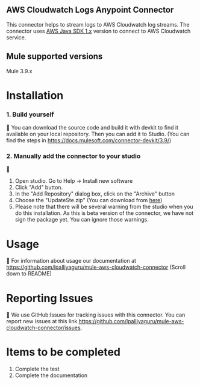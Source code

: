 ## AWS Cloudwatch Logs Anypoint Connector

This connector helps to stream logs to AWS Cloudwatch log streams. The connector uses [AWS Java SDK 1.x](https://docs.aws.amazon.com/AWSJavaSDK/latest/javadoc/index.html) version to connect to AWS Cloudwatch service. 

## Mule supported versions

Mule 3.9.x


# Installation 
### 1. Build yourself
 :muscle:
You can download the source code and build it with devkit to find it available on your local repository. Then you can add it to Studio. 
(You can find the steps in https://docs.mulesoft.com/connector-devkit/3.9/)

### 2. Manually add the connector to your studio 
:hammer:
1. Open studio. Go to Help -> Install new software
2. Click "Add" button. 
3. In the "Add Repository" dialog box, click on the  "Archive" button
4. Choose the "UpdateSte.zip" (You can download from [here](https://github.com/lpalliyaguru/mule-aws-cloudwatch-connector/raw/master/demo/UpdateSite.zip))
5. Please note that there will be several warning from the studio when you do this installation. As this is beta version of the connector, we have not sign the package yet. You can ignore those warnings. 

# Usage 
:ledger:
For information about usage our documentation at https://github.com/lpalliyaguru/mule-aws-cloudwatch-connector (Scroll down to README)

# Reporting Issues 
:construction:
We use GitHub:Issues for tracking issues with this connector. You can report new issues at this link https://github.com/lpalliyaguru/mule-aws-cloudwatch-connector/issues.

# Items to be completed
1. Complete the test
2. Complete the documentation
